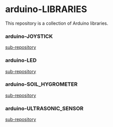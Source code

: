 # arduino-LIBRARIES
This repository is a collection of Arduino libraries.

### arduino-JOYSTICK
[sub-repository](https://github.com/gmarty2000/arduino-JOYSTICK)

### arduino-LED
[sub-repository](https://github.com/gmarty2000/arduino-LED)

### arduino-SOIL_HYGROMETER
[sub-repository](https://github.com/gmarty2000/arduino-SOIL_HYGROMETER)

### arduino-ULTRASONIC_SENSOR
[sub-repository](https://github.com/gmarty2000/arduino-ULTRASONIC_SENSOR)
